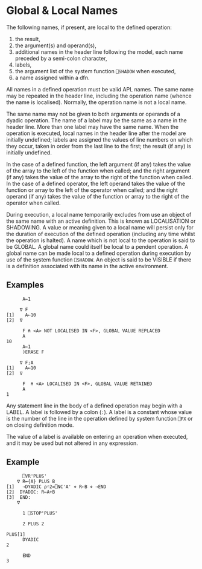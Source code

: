 # Global & Local Names

The following names, if present, are local to the defined operation:

1. the result,
2. the argument(s) and operand(s),
3. additional names in the header line following the model, each name preceded by a semi-colon character,
4. labels,
5. the argument list of the system function `⎕SHADOW` when executed,
6. a name assigned within a dfn.

All names in a defined operation must be valid APL names. The same name may be repeated in the header line, including the operation name (whence the name is localised). Normally, the operation name is not a local name.

The same name may not be given to both arguments or operands of a dyadic operation. The name of a label may be the same as a name in the header line. More than one label may have the same name. When the operation is executed, local names in the header line after the model are initially undefined; labels are assigned the values of line numbers on which they occur, taken in order from the last line to the first; the result (if any) is initially undefined.

In the case of a defined function, the left argument (if any) takes the value of the array to the left of the function when called; and the right argument (if any) takes the value of the array to the right of the function when called. In the case of a defined operator, the left operand takes the value of the function or array to the left of the operator when called; and the right operand (if any) takes the value of the function or array to the right of the operator when called.

During execution, a local name temporarily excludes from use an object of the same name with an active definition. This is known as LOCALISATION or SHADOWING. A value or meaning given to a local name will persist only for the duration of execution of the defined operation (including any time whilst the operation is halted). A name which is not local to the operation is said to be GLOBAL. A global name could itself be local to a pendent operation. A global name can be made local to a defined operation during execution by use of the system function `⎕SHADOW`. An object is said to be VISIBLE if there is a definition associated with its name in the active environment.

## Examples
```apl
      A←1
 
     ∇ F
[1]    A←10
[2]  ∇
 
      F ⍝ <A> NOT LOCALISED IN <F>, GLOBAL VALUE REPLACED
      A
10
      A←1
      )ERASE F
 
     ∇ F;A
[1]    A←10
[2]  ∇
 
      F  ⍝ <A> LOCALISED IN <F>, GLOBAL VALUE RETAINED
      A
1
```

Any statement line in the body of a defined operation may begin with a LABEL. A label is followed by a colon (`:`).  A label is a constant whose value is the number of the line in the operation defined by system function `⎕FX` or on closing definition mode.

The value of a label is available on entering an operation when executed, and it may be used but not altered in any expression.

## Example
```apl
      ⎕VR'PLUS'
    ∇ R←{A} PLUS B
[1]   →DYADIC ⍴⍨2=⎕NC'A' ⋄ R←B ⋄ →END
[2]  DYADIC: R←A+B
[3]  END:
    ∇
 
      1 ⎕STOP'PLUS'
 
      2 PLUS 2
 
PLUS[1]
      DYADIC
2
 
      END
3
```
